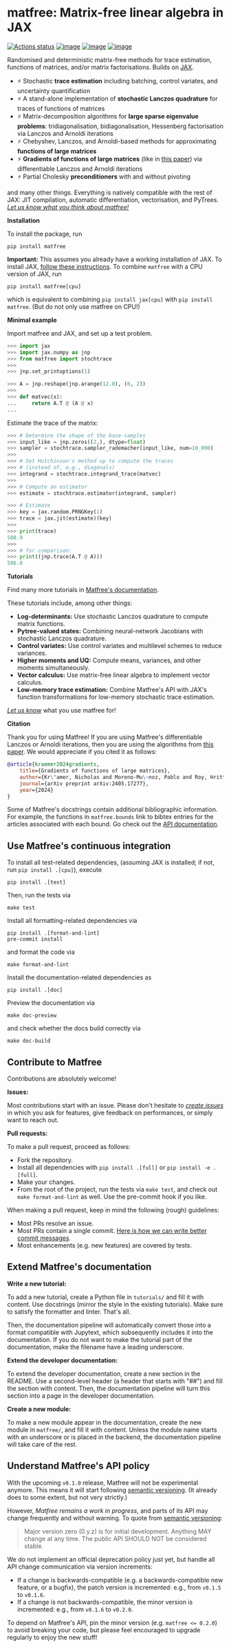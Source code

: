 # matfree: Matrix-free linear algebra in JAX

[![Actions status](https://github.com/pnkraemer/matfree/workflows/ci/badge.svg)](https://github.com/pnkraemer/matfree/actions)
[![image](https://img.shields.io/pypi/v/matfree.svg)](https://pypi.python.org/pypi/matfree)
[![image](https://img.shields.io/pypi/l/matfree.svg)](https://pypi.python.org/pypi/matfree)
[![image](https://img.shields.io/pypi/pyversions/matfree.svg)](https://pypi.python.org/pypi/matfree)

Randomised and deterministic matrix-free methods for trace estimation, functions of matrices, and/or matrix factorisations.
Builds on [JAX](https://jax.readthedocs.io/en/latest/).


- ⚡ Stochastic **trace estimation** including batching, control variates, and uncertainty quantification
- ⚡ A stand-alone implementation of **stochastic Lanczos quadrature** for traces of functions of matrices
- ⚡ Matrix-decomposition algorithms for **large sparse eigenvalue problems**: tridiagonalisation, bidiagonalisation, Hessenberg factorisation via Lanczos and Arnoldi iterations
- ⚡ Chebyshev, Lanczos, and Arnoldi-based methods for approximating **functions of large matrices**
- ⚡ **Gradients of functions of large matrices** (like in [this paper](https://arxiv.org/abs/2405.17277)) via differentiable Lanczos and Arnoldi iterations
- ⚡ Partial Cholesky **preconditioners** with and without pivoting

and many other things.
Everything is natively compatible with the rest of JAX:
JIT compilation, automatic differentiation, vectorisation, and PyTrees.
[_Let us know what you think about matfree!_](https://github.com/pnkraemer/matfree/issues)


**Installation**

To install the package, run

```commandline
pip install matfree
```

**Important:** This assumes you already have a working installation of JAX.
To install JAX, [follow these instructions](https://github.com/google/jax#installation).
To combine `matfree` with a CPU version of JAX, run

```commandline
pip install matfree[cpu]
```
which is equivalent to combining `pip install jax[cpu]` with `pip install matfree`.
(But do not only use matfree on CPU!)

**Minimal example**

Import matfree and JAX, and set up a test problem.

```python
>>> import jax
>>> import jax.numpy as jnp
>>> from matfree import stochtrace
>>>
>>> jnp.set_printoptions(1)

>>> A = jnp.reshape(jnp.arange(12.0), (6, 2))
>>>
>>> def matvec(x):
...     return A.T @ (A @ x)
...

```

Estimate the trace of the matrix:

```python
>>> # Determine the shape of the base-samples
>>> input_like = jnp.zeros((2,), dtype=float)
>>> sampler = stochtrace.sampler_rademacher(input_like, num=10_000)
>>>
>>> # Set Hutchinson's method up to compute the traces
>>> # (instead of, e.g., diagonals)
>>> integrand = stochtrace.integrand_trace(matvec)
>>>
>>> # Compute an estimator
>>> estimate = stochtrace.estimator(integrand, sampler)

>>> # Estimate
>>> key = jax.random.PRNGKey(1)
>>> trace = jax.jit(estimate)(key)
>>>
>>> print(trace)
508.9
>>>
>>> # for comparison:
>>> print((jnp.trace(A.T @ A)))
506.0

```


**Tutorials**

Find many more tutorials in [Matfree's documentation](https://pnkraemer.github.io/matfree/).

These tutorials include, among other things:

- **Log-determinants:**  Use stochastic Lanczos quadrature to compute matrix functions.
- **Pytree-valued states:** Combining neural-network Jacobians with stochastic Lanczos quadrature.
- **Control variates:** Use control variates and multilevel schemes to reduce variances.
- **Higher moments and UQ:** Compute means, variances, and other moments simultaneously.
- **Vector calculus:** Use matrix-free linear algebra to implement vector calculus.
- **Low-memory trace estimation:** Combine Matfree's API with JAX's function transformations for low-memory stochastic trace estimation.


[_Let us know_](https://github.com/pnkraemer/matfree/issues) what you use matfree for!


**Citation**

Thank you for using Matfree!
If you are using Matfree's differentiable Lanczos or Arnoldi iterations, then you
are using the algorithms from [this paper](https://arxiv.org/abs/2405.17277).
We would appreciate if you cited it as follows:

```bibtex
@article{kraemer2024gradients,
    title={Gradients of functions of large matrices},
    author={Kr\"amer, Nicholas and Moreno-Mu\~noz, Pablo and Roy, Hrittik and Hauberg, S\o{}ren},
    journal={arXiv preprint arXiv:2405.17277},
    year={2024}
}
```

Some of Matfree's docstrings contain additional bibliographic information.
For example, the functions in `matfree.bounds` link to bibtex entries for the articles associated with each bound.
Go check out the [API documentation](https://pnkraemer.github.io/matfree/).


## Use Matfree's continuous integration


To install all test-related dependencies, (assuming JAX is installed; if not, run `pip install .[cpu]`), execute
```commandline
pip install .[test]
```
Then, run the tests via
```commandline
make test
```

Install all formatting-related dependencies via
```commandline
pip install .[format-and-lint]
pre-commit install
```
and format the code via
```commandline
make format-and-lint
```


Install the documentation-related dependencies as

```commandline
pip install .[doc]
```
Preview the documentation via

```commandline
make doc-preview
```

and check whether the docs build correctly via

```commandline
make doc-build
```


## Contribute to Matfree

Contributions are absolutely welcome!

**Issues:**

Most contributions start with an issue.
Please don't hesitate to [_create issues_](https://github.com/pnkraemer/matfree/issues) in which you
ask for features, give feedback on performances, or simply want to reach out.

**Pull requests:**

To make a pull request, proceed as follows:

- Fork the repository.
- Install all dependencies with `pip install .[full]` or `pip install -e .[full]`.
- Make your changes.
- From the root of the project, run the tests via `make test`, and check out `make format-and-lint` as well. Use the pre-commit hook if you like.


When making a pull request, keep in mind the following (rough) guidelines:

* Most PRs resolve an issue.
* Most PRs contain a single commit. [Here is how we can write better commit messages](https://www.freecodecamp.org/news/how-to-write-better-git-commit-messages/).
* Most enhancements (e.g. new features) are covered by tests.


## Extend Matfree's documentation

**Write a new tutorial:**

To add a new tutorial, create a Python file in `tutorials/` and fill it with content.
Use docstrings (mirror the style in the existing tutorials).
Make sure to satisfy the formatter and linter.
That's all.

Then, the documentation pipeline will automatically convert those into a format compatible
with Jupytext, which subsequently includes it into the documentation.
If you do not want to make the tutorial part of the documentation, make the filename
have a leading underscore.


**Extend the developer documentation:**

To extend the developer documentation, create a new section in the README.
Use a second-level header (a header that starts with "##") and fill the section
with content.
Then, the documentation pipeline will turn this section into a page in the developer documentation.


**Create a new module:**

To make a new module appear in the documentation, create the new module in `matfree/`,
and fill it with content.
Unless the module name starts with an underscore or is placed in the backend,
the documentation pipeline will take care of the rest.


## Understand Matfree's API policy

With the upcoming `v0.1.0` release, Matfree will not be experimental anymore.
This means it will start following [semantic versioning](https://semver.org/).
(It already does to some extent, but not very strictly.)

However, _Matfree remains a work in progress_, and parts of its API may change frequently and without warning.
To quote from [semantic versioning](https://semver.org/):

> Major version zero (0.y.z) is for initial development. Anything MAY change at any time. The public API SHOULD NOT be considered stable.


We do not implement an official deprecation policy just yet, but handle all API change communication via version increments:

- If a change is backwards-compatible (e.g. a backwards-compatible new feature, or a bugfix), the patch version is incremented: e.g., from `v0.1.5` to `v0.1.6`.
- If a change is not backwards-compatible, the minor version is incremented: e.g., from `v0.1.6` to `v0.2.0`.

To depend on Matfree's API, pin the minor version (e.g. `matfree <= 0.2.0`) to avoid breaking your code, but please feel encouraged to upgrade regularly to enjoy the new stuff!
